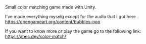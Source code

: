 Small color matching game made with Unity.

I've made everything myselg except for the audio that i got here https://opengameart.org/content/bubbles-pop

If you want to know more or play the game go to the following link: https://abes.dev/color-match/
